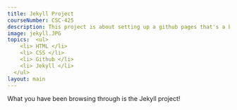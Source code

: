 ```yaml
---
title: Jekyll Project
courseNumber: CSC-425
description: This project is about setting up a github pages that's a bit more dynamic and complicated.
image: jekyll.JPG
topics:  <ul>
    <li> HTML </li>
    <li> CSS </li>
    <li> Github </li>
    <li> Jekyll </li>
  </ul>
layout: main
---
```


What you have been browsing through is the Jekyll project!
